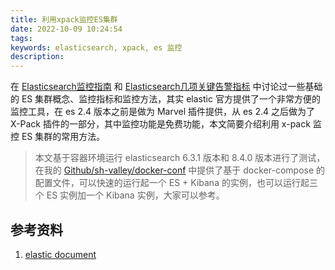```yaml
---
title: 利用xpack监控ES集群
date: 2022-10-09 10:24:54
tags:
keywords: elasticsearch, xpack, es 监控
description: 
---
```


在 [Elasticsearch监控指南](http://edulinks.cn/2020/03/15/20200315-es-monitoring-guide/) 和 [Elasticsearch几项关键告警指标](http://edulinks.cn/2020/03/14/20200314-es-monitoring-metric/) 中讨论过一些基础的 ES 集群概念、监控指标和监控方法，其实 elastic 官方提供了一个非常方便的监控工具，在 es 2.4 版本之前是做为 Marvel 插件提供，从 es 2.4 之后做为了 X-Pack 插件的一部分，其中监控功能是免费功能，本文简要介绍利用 x-pack 监控 ES 集群的常用方法。

> 本文基于容器环境运行 elasticsearch 6.3.1 版本和 8.4.0 版本进行了测试，在我的 [Github/sh-valley/docker-conf](https://github.com/cocowool/sh-valley) 中提供了基于 docker-compose 的配置文件，可以快速的运行起一个 ES + Kibana 的实例，也可以运行起三个 ES 实例加一个 Kibana 实例，大家可以参考。



## 参考资料

1. [elastic document](https://www.elastic.co/guide/en/elasticsearch/reference/6.3/watcher-getting-started.html)
